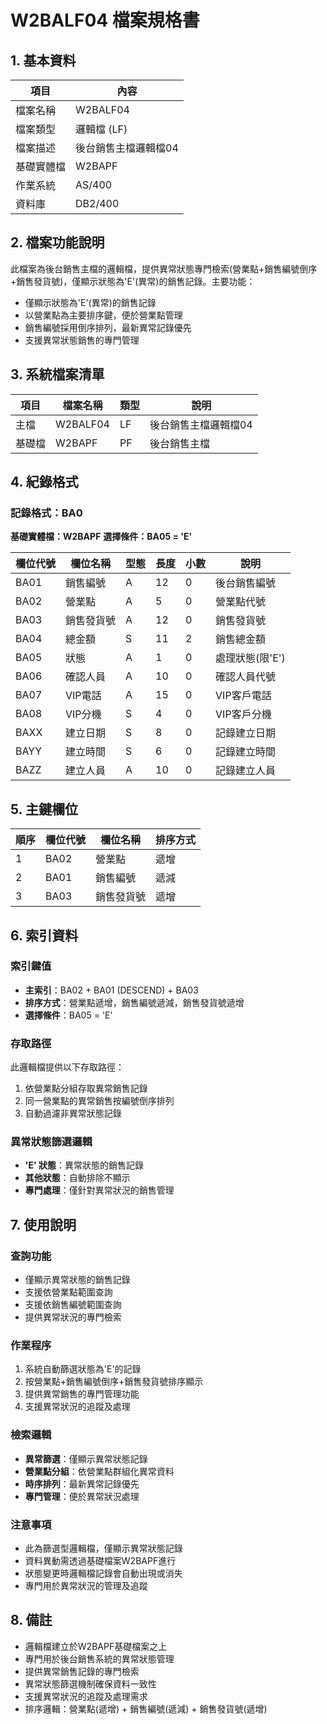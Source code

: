 # W2BALF04 檔案規格書

## 1. 基本資料

| 項目 | 內容 |
|------|------|
| 檔案名稱 | W2BALF04 |
| 檔案類型 | 邏輯檔 (LF) |
| 檔案描述 | 後台銷售主檔邏輯檔04 |
| 基礎實體檔 | W2BAPF |
| 作業系統 | AS/400 |
| 資料庫 | DB2/400 |

## 2. 檔案功能說明

此檔案為後台銷售主檔的邏輯檔，提供異常狀態專門檢索(營業點+銷售編號倒序+銷售發貨號)，僅顯示狀態為'E'(異常)的銷售記錄。主要功能：
- 僅顯示狀態為'E'(異常)的銷售記錄
- 以營業點為主要排序鍵，便於營業點管理
- 銷售編號採用倒序排列，最新異常記錄優先
- 支援異常狀態銷售的專門管理

## 3. 系統檔案清單

| 項目 | 檔案名稱 | 類型 | 說明 |
|------|----------|------|------|
| 主檔 | W2BALF04 | LF | 後台銷售主檔邏輯檔04 |
| 基礎檔 | W2BAPF | PF | 後台銷售主檔 |

## 4. 紀錄格式

### 記錄格式：BA0
**基礎實體檔：W2BAPF**
**選擇條件：BA05 = 'E'**

| 欄位代號 | 欄位名稱 | 型態 | 長度 | 小數 | 說明 |
|----------|----------|------|------|------|------|
| BA01 | 銷售編號 | A | 12 | 0 | 後台銷售編號 |
| BA02 | 營業點 | A | 5 | 0 | 營業點代號 |
| BA03 | 銷售發貨號 | A | 12 | 0 | 銷售發貨號 |
| BA04 | 總金額 | S | 11 | 2 | 銷售總金額 |
| BA05 | 狀態 | A | 1 | 0 | 處理狀態(限'E') |
| BA06 | 確認人員 | A | 10 | 0 | 確認人員代號 |
| BA07 | VIP電話 | A | 15 | 0 | VIP客戶電話 |
| BA08 | VIP分機 | S | 4 | 0 | VIP客戶分機 |
| BAXX | 建立日期 | S | 8 | 0 | 記錄建立日期 |
| BAYY | 建立時間 | S | 6 | 0 | 記錄建立時間 |
| BAZZ | 建立人員 | A | 10 | 0 | 記錄建立人員 |

## 5. 主鍵欄位

| 順序 | 欄位代號 | 欄位名稱 | 排序方式 |
|------|----------|----------|----------|
| 1 | BA02 | 營業點 | 遞增 |
| 2 | BA01 | 銷售編號 | 遞減 |
| 3 | BA03 | 銷售發貨號 | 遞增 |

## 6. 索引資料

### 索引鍵值
- **主索引**：BA02 + BA01 (DESCEND) + BA03
- **排序方式**：營業點遞增，銷售編號遞減，銷售發貨號遞增
- **選擇條件**：BA05 = 'E'

### 存取路徑
此邏輯檔提供以下存取路徑：
1. 依營業點分組存取異常銷售記錄
2. 同一營業點的異常銷售按編號倒序排列
3. 自動過濾非異常狀態記錄

### 異常狀態篩選邏輯
- **'E' 狀態**：異常狀態的銷售記錄
- **其他狀態**：自動排除不顯示
- **專門處理**：僅針對異常狀況的銷售管理

## 7. 使用說明

### 查詢功能
- 僅顯示異常狀態的銷售記錄
- 支援依營業點範圍查詢
- 支援依銷售編號範圍查詢
- 提供異常狀況的專門檢索

### 作業程序
1. 系統自動篩選狀態為'E'的記錄
2. 按營業點+銷售編號倒序+銷售發貨號排序顯示
3. 提供異常銷售的專門管理功能
4. 支援異常狀況的追蹤及處理

### 檢索邏輯
- **異常篩選**：僅顯示異常狀態記錄
- **營業點分組**：依營業點群組化異常資料
- **時序排列**：最新異常記錄優先
- **專門管理**：便於異常狀況處理

### 注意事項
- 此為篩選型邏輯檔，僅顯示異常狀態記錄
- 資料異動需透過基礎檔案W2BAPF進行
- 狀態變更時邏輯檔記錄會自動出現或消失
- 專門用於異常狀況的管理及追蹤

## 8. 備註

- 邏輯檔建立於W2BAPF基礎檔案之上
- 專門用於後台銷售系統的異常狀態管理
- 提供異常銷售記錄的專門檢索
- 異常狀態篩選機制確保資料一致性
- 支援異常狀況的追蹤及處理需求
- 排序邏輯：營業點(遞增) + 銷售編號(遞減) + 銷售發貨號(遞增) 